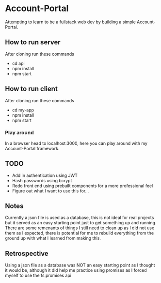 # Account-Portal
Attempting to learn to be a fullstack web dev by building a simple Account-Portal.

## How to run server
After cloning run these commands
* cd api
* npm install
* npm start

## How to run client
After cloning run these commands
* cd my-app
* npm install
* npm start

### Play around
In a browser head to localhost:3000, here you can play around with my Account-Portal framework.

## TODO 
* Add in authentication using JWT
* Hash passwords using bcrypt
* Redo front end using prebuilt components for a more professional feel
* Figure out what I want to use this for...

## Notes
Currently a json file is used as a database, this is not ideal for real projects but it served as an easy starting point just to get something up and running.
There are some remenants of things I still need to clean up as I did not use them as I expected, there is potential for me to rebuild everything from the ground up with what I learned from making this.

## Retrospective
Using a json file as a database was NOT an easy starting point as I thought it would be, although it did help me practice using promises as I forced myself to use the fs.promises api
